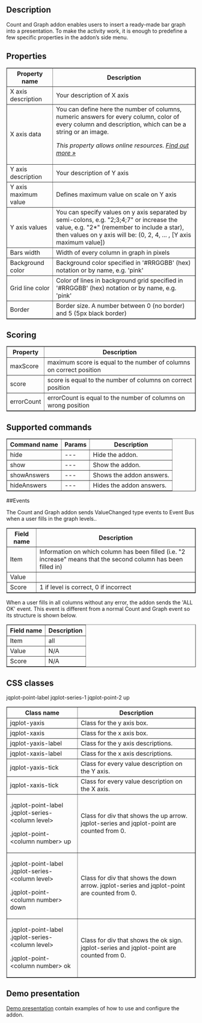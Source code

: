 ## Description
Count and Graph addon enables users to insert a ready-made bar graph into a presentation. To make the activity work, it is enough to predefine a few specific properties in the addon’s side menu.

## Properties

<table border='1'>
    <tr>
        <th>Property name</th>
        <th>Description</th>
    </tr>
    <tr>
        <td>X axis description</td>
        <td>Your description of X axis</td>
    </tr>
    <tr>
        <td>X axis data</td>
        <td>You can define here the number of columns, numeric answers for every column, color of every column and description, which can be a string or an image.
<p><em>This property allows online resources. <a href="/doc/page/Online-resources">Find out more »</a></em></p>
</td>
    </tr>
    <tr>
        <td>Y axis description</td>
        <td>Your description of Y axis</td>
    </tr>
    <tr>
        <td>Y axis maximum value</td>
        <td>Defines maximum value on scale on Y axis</td>
    </tr>
    <tr>
        <td>Y axis values</td>
        <td>You can specify values on y axis separated by semi-colons, e.g. "2;3;4;7" or increase the value, e.g. "2*" (remember to include a star), then values on y axis will be: (0, 2, 4, ... , [Y axis maximum value])</td>
    </tr>
    <tr>
        <td>Bars width</td>
        <td>Width of every column in graph in pixels</td>
    </tr>
    <tr>
        <td>Background color</td>
        <td>Background color specified in '#RRGGBB' (hex) notation or by name, e.g. 'pink'</td>
    </tr>
    <tr>
        <td>Grid line color</td>
        <td>Color of lines in background grid specified in '#RRGGBB' (hex) notation or by name, e.g. 'pink'</td>
    </tr>
    <tr>
        <td>Border</td>
        <td>Border size. A number between 0 (no border) and 5 (5px black border)</td>
    </tr>
</table>

## Scoring
<table border='1'>
    <tr>
        <th>Property</th>
        <th>Description</th>
    </tr>
    <tr>
        <td>maxScore</td>
        <td>maximum score is equal to the number of columns on correct position</td>
    </tr>
    <tr>
        <td>score</td>
        <td>score is equal to the number of columns on correct position</td>
    </tr>
    <tr>
        <td>errorCount</td>
        <td>errorCount is equal to the number of columns on wrong position</td>
    </tr>
</table>

## Supported commands

<table border='1'>
    <tr>
        <th>Command name</th>
        <th>Params</th>
        <th>Description</th>
    </tr>
    <tr>
        <td>hide</td>
        <td>---</td>
        <td>Hide the addon.</td>
    </tr>
    <tr>
        <td>show</td>
        <td>---</td>
        <td>Show the addon.</td>
    </tr>
    <tr>
        <td>showAnswers</td>
        <td>---</td>
        <td>Shows the addon answers.</td>
    </tr>
    <tr>
        <td>hideAnswers</td>
        <td>---</td>
        <td>Hides the addon answers.</td>
    </tr>
</table>

##Events

The Count and Graph addon sends ValueChanged type events to Event Bus when a user fills in the graph levels..

<table border='1'>
    <tr>
        <th>Field name</th>
        <th>Description</th>
    </tr>
    <tr>
        <td>Item</td>
        <td>Information on which column has been filled (i.e. "2 increase" means that the second column has been filled in)</td>
    </tr>
    <tr>
        <td>Value</td>
        <td></td>
    </tr>
    <tr>
        <td>Score</td>
        <td>1 if level is correct, 0 if incorrect</td>
    </tr>
</table>

When a user fills in all columns without any error, the addon sends the 'ALL OK' event. This event is different from a normal Count and Graph event so its structure is shown below.

<table border='1'>
    <tr>
        <th>Field name</th>
        <th>Description</th>
    </tr>
    <tr>
        <td>Item</td>
        <td>all</td>
    </tr>
    <tr>
        <td>Value</td>
        <td>N/A</td>
    </tr>
    <tr>
        <td>Score</td>
        <td>N/A</td>
    </tr>
</table>

## CSS classes

<table border='1'>
    <tr>
        <th>Class name</th>
        <th>Description</th>
    </tr>
    <tr>
        <td>jqplot-yaxis</td>
        <td>Class for the y axis box.</td>
    </tr>
    <tr>
        <td>jqplot-xaxis</td>
        <td>Class for the x axis box.</td>
    </tr>
    <tr>
        <td>jqplot-yaxis-label</td>
        <td>Class for the y axis descriptions.</td>
    </tr>
    <tr>
        <td>jqplot-xaxis-label</td>
        <td>Class for the x axis descriptions.</td>
    </tr>
    <tr>
        <td>jqplot-yaxis-tick</td>
        <td>Class for every value description on the Y axis.</td>
    </tr>
    <tr>
        <td>jqplot-xaxis-tick</td>
        <td>Class for every value description on the X axis.</td>
    </tr>
    <tr>
        <td><p>.jqplot-point-label .jqplot-series-&lt;column level&gt;</p> <p>.jqplot-point-&lt;column number&gt; up</p></td>
        <td>Class for div that shows the up arrow. jqplot-series and jqplot-point are counted from 0.</td>
    </tr>
    <tr>
        <td><p>.jqplot-point-label .jqplot-series-&lt;column level&gt;</p> <p>.jqplot-point-&lt;column number&gt; down</p></td>
        <td>Class for div that shows the down arrow. jqplot-series and jqplot-point are counted from 0.</td>
    </tr>
    <tr>
        <td><p>.jqplot-point-label .jqplot-series-&lt;column level&gt;</p> <p>.jqplot-point-&lt;column number&gt; ok</p></td>
        <td>Class for div that shows the ok sign. jqplot-series and jqplot-point are counted from 0.</td>
    </tr>
jqplot-point-label jqplot-series-1 jqplot-point-2 up
</table>

## Demo presentation
[Demo presentation](/embed/6540243277709312 "Demo presentation") contain examples of how to use and configure the addon.                      